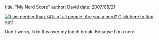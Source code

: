 
title: "My Nerd Score"
author: David
date: 2007/05/21

[<img alt="I am nerdier than 74% of all people. Are you a nerd? Click here to find out!" src="http://www.nerdtests.com/images/badge/f8273a30a7e467bc.gif" />](http://www.nerdtests.com/nq_ref.html) 

Don't worry, I did this over my lunch break. Because I'm a nerd.
